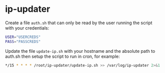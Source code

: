 # ip-updater

Create a file `auth.sh` that can only be read by the user running the script with your credentials:

```sh
USER="USERCREDS"
PASS="PASSCREDS"
```

Update the file `update-ip.sh` with your hostname and the absolute path to auth.sh then setup the script to run in cron, for example:

```sh
*/15 * * * * /root/ip-updater/update-ip.sh >> /var/log/ip-updater 2>&1
```